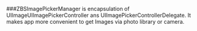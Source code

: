 ###ZBSImagePickerManager 
is encapsulation of UIImageUIImagePickerController ans UIImagePickerControllerDelegate.
It makes app more convenient to get Images via photo library or camera.
